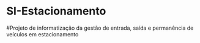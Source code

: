# SI-Estacionamento
#Projeto de informatização da gestão de entrada, saída e permanência de veículos em estacionamento
